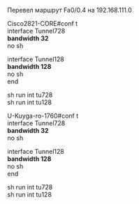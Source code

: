Перевел маршрут Fa0/0.4 на 192.168.111.0

Cisco2821-CORE#conf t  
interface Tunnel728  
**bandwidth 32**  
no sh  
  
interface Tunnel128  
**bandwidth 128**  
no sh  
end  
  
sh run int tu728  
sh run int tu128  
  
U-Kuyga-ro-1760#conf t  
interface Tunnel728  
**bandwidth 32**  
no sh  
  
interface Tunnel128  
**bandwidth 128**  
no sh  
end  
  
sh run int tu728  
sh run int tu128